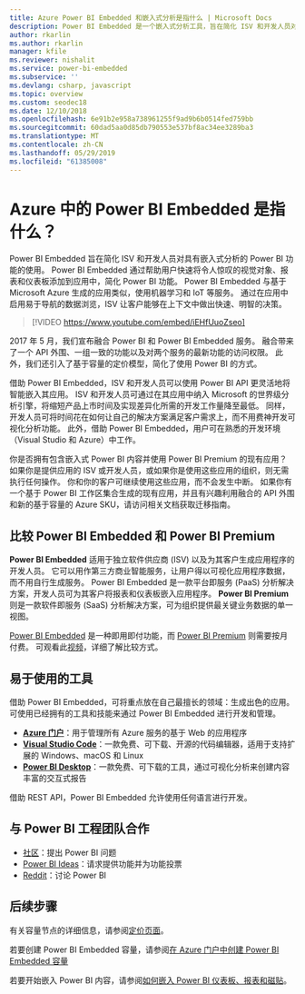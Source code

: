 ```yaml
---
title: Azure Power BI Embedded 和嵌入式分析是指什么 | Microsoft Docs
description: Power BI Embedded 是一个嵌入式分析工具，旨在简化 ISV 和开发人员对 Power BI 功能的使用，帮助他们快速将令人惊叹的视觉对象、报表和仪表板添加到自己的应用中。 了解如何使用 Power BI Embedded 嵌入式分析软件、嵌入式分析工具或嵌入式商业智能工具。
author: rkarlin
ms.author: rkarlin
manager: kfile
ms.reviewer: nishalit
ms.service: power-bi-embedded
ms.subservice: ''
ms.devlang: csharp, javascript
ms.topic: overview
ms.custom: seodec18
ms.date: 12/10/2018
ms.openlocfilehash: 6e91b2e958a738961255f9ad9b6b0514fed759bb
ms.sourcegitcommit: 60dad5aa0d85db790553e537bf8ac34ee3289ba3
ms.translationtype: MT
ms.contentlocale: zh-CN
ms.lasthandoff: 05/29/2019
ms.locfileid: "61385008"
---
```

# <a name="what-is-power-bi-embedded-in-azure"></a>Azure 中的 Power BI Embedded 是指什么？

Power BI Embedded 旨在简化 ISV 和开发人员对具有嵌入式分析的 Power BI 功能的使用。 Power BI Embedded 通过帮助用户快速将令人惊叹的视觉对象、报表和仪表板添加到应用中，简化 Power BI 功能。 Power BI Embedded 与基于 Microsoft Azure 生成的应用类似，使用机器学习和 IoT 等服务。 通过在应用中启用易于导航的数据浏览，ISV 让客户能够在上下文中做出快速、明智的决策。

> [!VIDEO https://www.youtube.com/embed/iEHfUuoZseo]

2017 年 5 月，我们宣布融合 Power BI 和 Power BI Embedded 服务。 融合带来了一个 API 外围、一组一致的功能以及对两个服务的最新功能的访问权限。 此外，我们还引入了基于容量的定价模型，简化了使用 Power BI 的方式。

借助 Power BI Embedded，ISV 和开发人员可以使用 Power BI API 更灵活地将智能嵌入其应用。 ISV 和开发人员可通过在其应用中纳入 Microsoft 的世界级分析引擎，将缩短产品上市时间及实现差异化所需的开发工作量降至最低。 同样，开发人员可将时间花在如何让自己的解决方案满足客户需求上，而不用费神开发可视化分析功能。 此外，借助 Power BI Embedded，用户可在熟悉的开发环境（Visual Studio 和 Azure）中工作。

你是否拥有包含嵌入式 Power BI 内容并使用 Power BI Premium 的现有应用？ 如果你是提供应用的 ISV 或开发人员，或如果你是使用这些应用的组织，则无需执行任何操作。 你和你的客户可继续使用这些应用，而不会发生中断。 如果你有一个基于 Power BI 工作区集合生成的现有应用，并且有兴趣利用融合的 API 外围和新的基于容量的 Azure SKU，请访问相关文档获取迁移指南。

## <a name="comparing-power-bi-embedded-with-power-bi-premium"></a>比较 Power BI Embedded 和 Power BI Premium

**Power BI Embedded** 适用于独立软件供应商 (ISV) 以及为其客户生成应用程序的开发人员。 它可以用作第三方商业智能服务，让用户得以可视化应用程序数据，而不用自行生成服务。 Power BI Embedded 是一款平台即服务 (PaaS) 分析解决方案，开发人员可为其客户将报表和仪表板嵌入应用程序。 **Power BI Premium** 则是一款软件即服务 (SaaS) 分析解决方案，可为组织提供最关键业务数据的单一视图。 

[Power BI Embedded](https://azure.microsoft.com/pricing/details/power-bi-embedded/) 是一种即用即付功能，而 [Power BI Premium](https://powerbi.microsoft.com/calculator/) 则需要按月付费。 可观看此[视频](https://www.youtube.com/watch?v=0y2oJikC6Xc&t=0s&list=PLv2BtOtLblH1dQPV49Ni12olDcUoW-GEl&index=3)，详细了解比较方式。

## <a name="easy-to-use-tools"></a>易于使用的工具

借助 Power BI Embedded，可将重点放在自己最擅长的领域：生成出色的应用。 可使用已经拥有的工具和技能来通过 Power BI Embedded 进行开发和管理。

* [**Azure 门户**](https://portal.azure.com/)：用于管理所有 Azure 服务的基于 Web 的应用程序
* [**Visual Studio Code**](https://code.visualstudio.com/docs)：一款免费、可下载、开源的代码编辑器，适用于支持扩展的 Windows、macOS 和 Linux
* [**Power BI Desktop**](https://powerbi.microsoft.com/desktop/)：一款免费、可下载的工具，通过可视化分析来创建内容丰富的交互式报告

借助 REST API，Power BI Embedded 允许使用任何语言进行开发。

## <a name="engage-with-the-power-bi-engineering-team"></a>与 Power BI 工程团队合作

* [社区](https://community.powerbi.com/)：提出 Power BI 问题
* [Power BI Ideas](https://ideas.powerbi.com)：请求提供功能并为功能投票
* [Reddit](https://www.reddit.com/r/PowerBI/)：讨论 Power BI

## <a name="next-steps"></a>后续步骤

有关容量节点的详细信息，请参阅[定价页面](https://azure.microsoft.com/pricing/details/power-bi-embedded/)。

若要创建 Power BI Embedded 容量，请参阅[在 Azure 门户中创建 Power BI Embedded 容量](azure-pbie-create-capacity.md)

若要开始嵌入 Power BI 内容，请参阅[如何嵌入 Power BI 仪表板、报表和磁贴](https://powerbi.microsoft.com/documentation/powerbi-developer-embedding-content/)。
